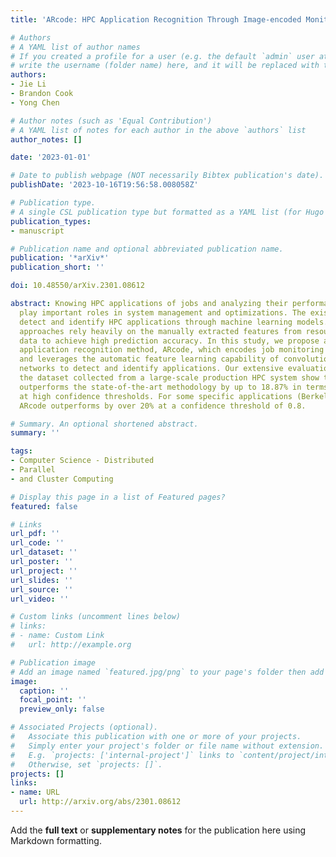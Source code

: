 ```yaml
---
title: 'ARcode: HPC Application Recognition Through Image-encoded Monitoring Data'

# Authors
# A YAML list of author names
# If you created a profile for a user (e.g. the default `admin` user at `content/authors/admin/`), 
# write the username (folder name) here, and it will be replaced with their full name and linked to their profile.
authors:
- Jie Li
- Brandon Cook
- Yong Chen

# Author notes (such as 'Equal Contribution')
# A YAML list of notes for each author in the above `authors` list
author_notes: []

date: '2023-01-01'

# Date to publish webpage (NOT necessarily Bibtex publication's date).
publishDate: '2023-10-16T19:56:58.008058Z'

# Publication type.
# A single CSL publication type but formatted as a YAML list (for Hugo requirements).
publication_types:
- manuscript

# Publication name and optional abbreviated publication name.
publication: '*arXiv*'
publication_short: ''

doi: 10.48550/arXiv.2301.08612

abstract: Knowing HPC applications of jobs and analyzing their performance behavior
  play important roles in system management and optimizations. The existing approaches
  detect and identify HPC applications through machine learning models. However, these
  approaches rely heavily on the manually extracted features from resource utilization
  data to achieve high prediction accuracy. In this study, we propose an innovative
  application recognition method, ARcode, which encodes job monitoring data into images
  and leverages the automatic feature learning capability of convolutional neural
  networks to detect and identify applications. Our extensive evaluations based on
  the dataset collected from a large-scale production HPC system show that ARcode
  outperforms the state-of-the-art methodology by up to 18.87% in terms of accuracy
  at high confidence thresholds. For some specific applications (BerkeleyGW and e3sm),
  ARcode outperforms by over 20% at a confidence threshold of 0.8.

# Summary. An optional shortened abstract.
summary: ''

tags:
- Computer Science - Distributed
- Parallel
- and Cluster Computing

# Display this page in a list of Featured pages?
featured: false

# Links
url_pdf: ''
url_code: ''
url_dataset: ''
url_poster: ''
url_project: ''
url_slides: ''
url_source: ''
url_video: ''

# Custom links (uncomment lines below)
# links:
# - name: Custom Link
#   url: http://example.org

# Publication image
# Add an image named `featured.jpg/png` to your page's folder then add a caption below.
image:
  caption: ''
  focal_point: ''
  preview_only: false

# Associated Projects (optional).
#   Associate this publication with one or more of your projects.
#   Simply enter your project's folder or file name without extension.
#   E.g. `projects: ['internal-project']` links to `content/project/internal-project/index.md`.
#   Otherwise, set `projects: []`.
projects: []
links:
- name: URL
  url: http://arxiv.org/abs/2301.08612
---
```


Add the **full text** or **supplementary notes** for the publication here using Markdown formatting.
